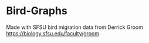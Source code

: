 # Bird-Graphs

Made with SFSU bird migration data from Derrick Groom
https://biology.sfsu.edu/faculty/groom
